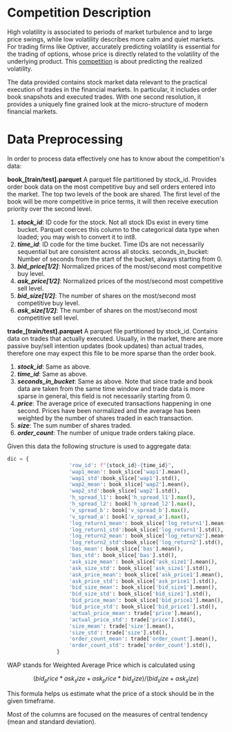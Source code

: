 # Competition Description

High volatility is associated to periods of market turbulence and to large price swings, while low volatility describes more calm and quiet markets. For trading firms like Optiver, accurately predicting volatility is essential for the trading of options, whose price is directly related to the volatility of the underlying product. This [competition](https://www.kaggle.com/c/optiver-realized-volatility-prediction) is about predicting the realized volatility. 

The data provided contains stock market data relevant to the practical execution of trades in the financial markets. In particular, it includes order book snapshots and executed trades. With one second resolution, it provides a uniquely fine grained look at the micro-structure of modern financial markets.


# Data Preprocessing

In order to process data effectively one has to know about the competition's data:

**book_[train/test].parquet** A parquet file partitioned by stock_id. Provides order book data on the most competitive buy and sell orders entered into the market. The top two levels of the book are shared. The first level of the book will be more competitive in price terms, it will then receive execution priority over the second level.

1. ***stock_id***: ID code for the stock. Not all stock IDs exist in every time bucket. Parquet coerces this column to the categorical data type when loaded; you may wish to convert it to int8.
2. ***time_id***: ID code for the time bucket. Time IDs are not necessarily sequential but are consistent across all stocks.
seconds_in_bucket: Number of seconds from the start of the bucket, always starting from 0.
3. ***bid_price[1/2]***: Normalized prices of the most/second most competitive buy level.
4. ***ask_price[1/2]***: Normalized prices of the most/second most competitive sell level.
5. ***bid_size[1/2]***: The number of shares on the most/second most competitive buy level.
6. ***ask_size[1/2]***: The number of shares on the most/second most competitive sell level.

**trade_[train/test].parquet** A parquet file partitioned by stock_id. Contains data on trades that actually executed. Usually, in the market, there are more passive buy/sell intention updates (book updates) than actual trades, therefore one may expect this file to be more sparse than the order book.

1. ***stock_id***: Same as above.
2. ***time_id***: Same as above.
3. ***seconds_in_bucket***: Same as above. Note that since trade and book data are taken from the same time window and trade data is more sparse in general, this field is not necessarily starting from 0.
4. ***price***: The average price of executed transactions happening in one second. Prices have been normalized and the average has been weighted by the number of shares traded in each transaction.
5. ***size***: The sum number of shares traded.
6. ***order_count***: The number of unique trade orders taking place.

Given this data the following structure is used to aggregate data:

```python
dic = {
                    'row_id': f"{stock_id}-{time_id}", 
                    'wap1_mean': book_slice['wap1'].mean(),
                    'wap1_std':book_slice['wap1'].std(),
                    'wap2_mean': book_slice['wap2'].mean(),
                    'wap2_std':book_slice['wap2'].std(),
                    'h_spread_l1': book['h_spread_l1'].max(),
                    'h_spread_l2': book['h_spread_l2'].max(),
                    'v_spread_b': book['v_spread_b'].max(),
                    'v_spread_a': book['v_spread_a'].max(),
                    'log_return1_mean': book_slice['log_return1'].mean(),
                    'log_return1_std':book_slice['log_return1'].std(),
                    'log_return2_mean': book_slice['log_return2'].mean(),
                    'log_return2_std':book_slice['log_return2'].std(),
                    'bas_mean': book_slice['bas'].mean(),
                    'bas_std': book_slice['bas'].std(),
                    'ask_size_mean': book_slice['ask_size1'].mean(),
                    'ask_size_std': book_slice['ask_size1'].std(),
                    'ask_price_mean': book_slice['ask_price1'].mean(),
                    'ask_price_std': book_slice['ask_price1'].std(),
                    'bid_size_mean': book_slice['bid_size1'].mean(),
                    'bid_size_std': book_slice['bid_size1'].std(),
                    'bid_price_mean': book_slice['bid_price1'].mean(),
                    'bid_price_std': book_slice['bid_price1'].std(),
                    'actual_price_mean': trade['price'].mean(),
                    'actual_price_std': trade['price'].std(),
                    'size_mean': trade['size'].mean(),
                    'size_std': trade['size'].std(),
                    'order_count_mean': trade['order_count'].mean(),
                    'order_count_std': trade['order_count'].std(),
                }
```

WAP stands for Weighted Average Price which is calculated using 

$$
(bid_price * ask_size + ask_price * bid_size) / (bid_size + ask_size)
$$

This formula helps us estimate what the price of a stock should be in the given timeframe.

Most of the columns are focused on the measures of central tendency (mean and standard deviation).
